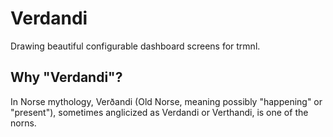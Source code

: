 # Verdandi

Drawing beautiful configurable dashboard screens for trmnl.

## Why "Verdandi"?

In Norse mythology, Verðandi (Old Norse, meaning possibly "happening" or
"present"), sometimes anglicized as Verdandi or Verthandi, is one of the
norns.
